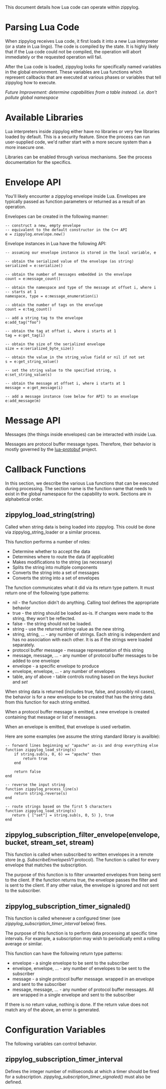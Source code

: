 This document details how Lua code can operate within zippylog.

# Parsing Lua Code

When zippylog receives Lua code, it first loads it into a new Lua interpreter
(or a state in Lua lingo). The code is compiled by the state. It is highly
likely that if the Lua code could not be compiled, the operation will abort
immediately or the requested operation will fail.

After the Lua code is loaded, zippylog looks for specifically named variables
in the global environment. These variables are Lua functions which represent
callbacks that are executed at various phases or variables that tell zippylog
how to execute.

*Future Improvement: determine capabilities from a table instead. i.e. don't
pollute global namespace*

# Available Libraries

Lua interpreters inside zippylog either have no libraries or very few
libraries loaded by default. This is a security feature. Since the process can
run user-supplied code, we'd rather start with a more secure system than a
more insecure one.

Libraries can be enabled through various mechanisms. See the process
documentation for the specifics.

# Envelope API

You'll likely encounter a zippylog envelope inside Lua. Envelopes are
typically passed as function parameters or returned as a result of an
operation.

Envelopes can be created in the following manner:

    -- construct a new, empty envelope
    -- equivalent to the default constructor in the C++ API
    e = zippylog.envelope.new()

Envelope instances in Lua have the following API:

    -- assuming our envelope instance is stored in the local variable, e

    -- obtain the serialized value of the envelope (as string)
    serialized = e:serialize()

    -- obtain the number of messages embedded in the envelope
    count = e:message_count()

    -- obtain the namespace and type of the message at offset i, where i
    -- starts at 1
    namespace, type = e:message_enumeration(i)

    -- obtain the number of tags on the envelope
    count = e:tag_count()

    -- add a string tag to the envelope
    e:add_tag("foo")

    -- obtain the tag at offset i, where i starts at 1
    tag = e:get_tag(i)

    -- obtain the size of the serialized envelope
    size = e:serialized_byte_size()

    -- obtain the value in the string_value field or nil if not set
    s = e:get_string_value()

    -- set the string value to the specified string, s
    e:set_string_value(s)

    -- obtain the message at offset i, where i starts at 1
    message = e:get_message(i)

    -- add a message instance (see below for API) to an envelope
    e:add_message(m)

# Message API

Messages (the things inside envelopes) can be interacted with inside Lua.

Messages are protocol buffer message types. Therefore, their behavior is
mostly governed by the
[lua-protobuf](https://github.com/indygreg/lua-protobuf) project.

# Callback Functions

In this section, we describe the various Lua functions that can be executed
during processing. The section name is the function name that needs to exist
in the global namespace for the capability to work. Sections are in
alphabetical order.

## zippylog_load_string(string)

Called when string data is being loaded into zippylog. This could be done via
zippylog_string_loader or a similar process.

This function performs a number of roles:

* Determine whether to accept the data
* Determines where to route the data (if applicable)
* Makes modifications to the string (as necessary)
* Splits the string into multiple components
* Converts the string into a set of messages
* Converts the string into a set of envelopes

The function communicates what it did via its return type pattern. It must
return one of the following type patterns:

* nil - the function didn't do anything. Calling tool defines the appropriate
behavior
* true - the string should be loaded as-is. If changes were made to the
string, they won't be reflected.
* false - the string should not be loaded.
* string - use the returned string value as the new string.
* string, string, ... - any number of strings. Each string is independent and
has no association with each other. It is as if the strings were loaded
separately.
* protocol buffer message - message representation of this string
* message, message, ... - any number of protocol buffer messages to be added
to one envelope
* envelope - a specific envelope to produce
* envelope, envelope, ... - any number of envelopes
* table, any of above - table controls routing based on the keys *bucket* and
*set*

When string data is returned (includes true, false, and possibly nil cases),
the behavior is for a new envelope to be created that has the string data from
this function for each string emitted.

When a protocol buffer message is emitted, a new envelope is created
containing that message or list of messages.

When an envelope is emitted, that envelope is used verbatim.

Here are some examples (we assume the string standard library is availble):

    -- forward lines beginning w/ "apache" as-is and drop everything else
    function zippylog_load_string(s)
        if string.sub(s, 0, 6) == "apache" then
            return true
        end

        return false
    end

    -- reverse the input string
    function zippylog_process_line(s)
        return string.reverse(s)
    end

    -- route strings based on the first 5 characters
    function zippylog_load_string(s)
       return { ["set"] = string.sub(s, 0, 5) }, true
    end

## zippylog_subscription_filter_envelope(envelope, bucket, stream_set, stream)

This function is called when subscribed to written envelopes in a remote store
(e.g. *SubscribeEnvelopesV1* protocol). The function is called for every
envelope that matches the subscription.

The purpose of this function is to filter unwanted envelopes from being sent
to the client. If the function returns true, the envelope passes the filter
and is sent to the client. If any other value, the envelope is ignored and not
sent to the subscriber.

## zippylog_subscription_timer_signaled()

This function is called whenever a configured timer (see
*zippylog_subscription_timer_interval* below) fires.

The purpose of this function is to perform data processing at specific time
intervals. For example, a subscription may wish to periodically emit a rolling
average or similar.

This function can have the following return type patterns:

* envelope - a single envelope to be sent to the subscriber
* envelope, envelope, ... - any number of envelopes to be sent to the
subscriber
* message - a single protocol buffer message. wrapped in an envelope and sent
to the subscriber
* message, message, ... - any number of protocol buffer messages. All are
wrapped in a single envelope and sent to the subscriber

If there is no return value, nothing is done. If the return value does not
match any of the above, an error is generated.

# Configuration Variables

The following variables can control behavior.

## zippylog_subscription_timer_interval

Defines the integer number of milliseconds at which a timer should be fired
for a subscription. *zippylog_subscription_timer_signaled()* must also be
defined.

